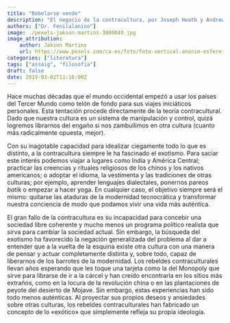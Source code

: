 ```yaml
---
title: "Rebelarse vende"
description: "El negocio de la contracultura, por Joseph Heath y Andrew Potter."
authors: ["Dr. Fenilalanino"]
image: ./pexels-jakson-martins-3880049.jpg
image_attribution:
    author: Jakson Martins
    url: https://www.pexels.com/ca-es/foto/foto-vertical-anonim-esfereidor-horripilant-3880049/
categories: ["literatura"]
tags: ["assaig", "filosofia"]
draft: false
date: 2019-03-02T11:16:00Z
---
```


Hace muchas décadas que el mundo occidental empezó a usar los países del Tercer Mundo como telón de fondo para sus viajes iniciáticos personales. Esta tentación procede directamente de la teoría contracultural. Dado que nuestra cultura es un sistema de manipulación y control, quizá logremos librarnos del engaño si nos zambullimos en otra cultura (cuanto más radicalmente opuesta, mejor).

Con su inagotable capacidad para idealizar ciegamente todo lo que es distinto, a la contracultura siempre le ha fascinado el exotismo. Para saciar este interés podemos viajar a lugares como India y América Central; practicar las creencias y rituales religiosos de los chinos y los nativos americanos; o adoptar el idioma, la vestimenta y las tradiciones de otras culturas; por ejemplo, aprender lenguajes dialectales, ponernos pareos *batik* o empezar a hacer yoga. En cualquier caso, el objetivo siempre será el mismo: quitarse las ataduras de la modernidad tecnocrática y transformar nuestra conciencia de modo que podamos vivir una vida más auténtica.

El gran fallo de la contracultura es su incapacidad para concebir una sociedad libre coherente y mucho menos un programa político realista que sirva para cambiar la sociedad actual. Sin embargo, la búsqueda del exotismo ha favorecido la negación generalizada del problema al dar a entender que a la vuelta de la esquina existe otra cultura con una manera de pensar y actuar completamente distinta y, sobre todo, capaz de liberarnos de los barrotes de la modernidad. Los rebeldes contraculturales llevan años esperando que les toque una tarjeta como la del Monopoly que sirve para librarse de ir a la cárcel y han creído encontrarla en los sitios más extraños, como en la locura de la revolución china o en las plantaciones de peyote del desierto de Mojave. Sin embargo, estas experiencias han sido todo menos auténticas. Al proyectar sus propios deseos y ansiedades sobre otras culturas, los rebeldes contraculturales han fabricado un concepto de lo «exótico» que simplemente refleja su propia ideología.
